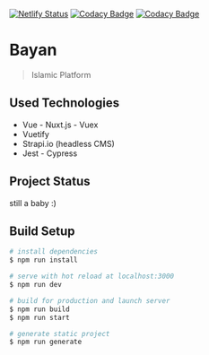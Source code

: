 [![Netlify Status](https://api.netlify.com/api/v1/badges/f01bf022-923b-4dd0-b761-01660539a364/deploy-status)](https://app.netlify.com/sites/iobayan/deploys) [![Codacy Badge](https://api.codacy.com/project/badge/Grade/4e23eccf7949405dbf6a7e235e770823)](https://www.codacy.com/manual/SherifGhoz/Bayan?utm_source=github.com&amp;utm_medium=referral&amp;utm_content=SherifGhoz/Bayan&amp;utm_campaign=Badge_Grade) [![Codacy Badge](https://api.codacy.com/project/badge/Coverage/4e23eccf7949405dbf6a7e235e770823)](https://www.codacy.com/manual/SherifGhoz/Bayan?utm_source=github.com&utm_medium=referral&utm_content=SherifGhoz/Bayan&utm_campaign=Badge_Coverage)

# Bayan

> Islamic Platform

## Used Technologies

-   Vue - Nuxt.js - Vuex
-   Vuetify
-   Strapi.io (headless CMS)
-   Jest - Cypress 

## Project Status

still a baby :) 

## Build Setup

```bash
# install dependencies
$ npm run install

# serve with hot reload at localhost:3000
$ npm run dev

# build for production and launch server
$ npm run build
$ npm run start

# generate static project
$ npm run generate
```
